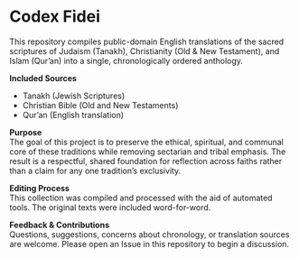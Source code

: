 # Codex Fidei

This repository compiles public-domain English translations of the sacred scriptures of Judaism (Tanakh), Christianity (Old & New Testament), and Islam (Qur’an) into a single, chronologically ordered anthology. 

**Included Sources**  
- Tanakh (Jewish Scriptures)  
- Christian Bible (Old and New Testaments)  
- Qur’an (English translation)  

**Purpose**  
The goal of this project is to preserve the ethical, spiritual, and communal core of these traditions while removing sectarian and tribal emphasis. The result is a respectful, shared foundation for reflection across faiths rather than a claim for any one tradition’s exclusivity.  

**Editing Process**  
This collection was compiled and processed with the aid of automated tools. The original texts were included word-for-word.  

**Feedback & Contributions**  
Questions, suggestions, concerns about chronology, or translation sources are welcome. Please open an Issue in this repository to begin a discussion.  
